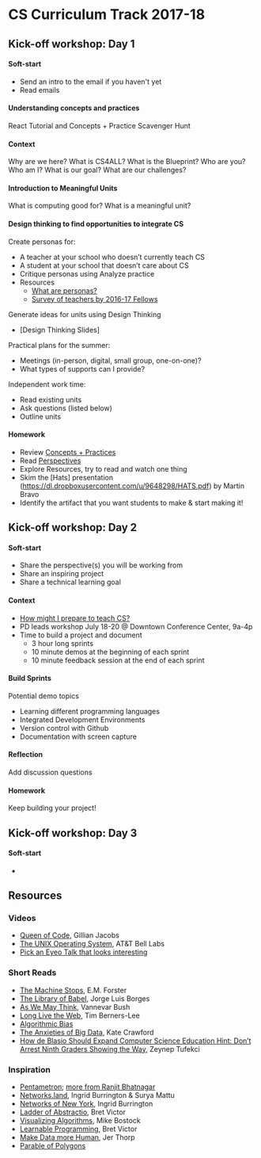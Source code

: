 # CS Curriculum Track 2017-18

## Kick-off workshop: Day 1

#### Soft-start
- Send an intro to the email if you haven't yet
- Read emails

#### Understanding concepts and practices
React Tutorial and Concepts + Practice Scavenger Hunt

#### Context
Why are we here? What is CS4ALL? What is the Blueprint?
Who are you? Who am I? 
What is our goal?
What are our challenges?

#### Introduction to Meaningful Units
What is computing good for?
What is a meaningful unit?

#### Design thinking to find opportunities to integrate CS

Create personas for:
* A teacher at your school who doesn’t currently teach CS
* A student at your school that doesn’t care about CS
* Critique personas using Analyze practice
* Resources
    - [What are personas?](https://www.usability.gov/how-to-and-tools/methods/personas.html)
    - [Survey of teachers by 2016-17 Fellows]()

Generate ideas for units using Design Thinking
* [Design Thinking Slides]

Practical plans for the summer:
* Meetings (in-person, digital, small group, one-on-one)?
* What types of supports can I provide?

Independent work time:
* Read existing units
* Ask questions (listed below)
* Outline units

#### Homework
* Review [Concepts + Practices]()
* Read [Perspectives]()
* Explore Resources, try to read and watch one thing
* Skim the [Hats] presentation (https://dl.dropboxusercontent.com/u/9648298/HATS.pdf) by Martin Bravo
* Identify the artifact that you want students to make & start making it!


## Kick-off workshop: Day 2

#### Soft-start
* Share the perspective(s) you will be working from
* Share an inspiring project
* Share a technical learning goal

#### Context
* [How might I prepare to teach CS?]()
* PD leads workshop July 18-20 @ Downtown Conference Center, 9a-4p
* Time to build a project and document
    - 3 hour long sprints
    - 10 minute demos at the beginning of each sprint
    - 10 minute feedback session at the end of each sprint

#### Build Sprints
Potential demo topics
- Learning different programming languages
- Integrated Development Environments
- Version control with Github
- Documentation with screen capture

#### Reflection
Add discussion questions

#### Homework
Keep building your project!

## Kick-off workshop: Day 3

#### Soft-start
* 

## Resources

### Videos
 * [Queen of Code](http://fivethirtyeight.com/features/the-queen-of-code/), Gillian Jacobs
 * [The UNIX Operating System](https://www.youtube.com/watch?v=tc4ROCJYbm0), AT&T Bell Labs
 * [Pick an Eyeo Talk that looks interesting](https://vimeo.com/eyeofestival/)

### Short Reads
* [The Machine Stops](http://www.ele.uri.edu/faculty/vetter/Other-stuff/The-Machine-Stops.pdf), E.M. Forster
* [The Library of Babel](https://libraryofbabel.info/Borges/libraryofbabel.pdf), Jorge Luis Borges
* [As We May Think](http://www.theatlantic.com/magazine/archive/1945/07/as-we-may-think/303881/), Vannevar Bush
* [Long Live the Web](http://jblomo.github.io/webarch253/slides/Long_Live_the_Web.pdf), Tim Berners-Lee
* [Algorithmic Bias](https://www.washingtonpost.com/news/monkey-cage/wp/2016/10/17/can-an-algorithm-be-racist-our-analysis-is-more-cautious-than-propublicas/)
* [The Anxieties of Big Data](http://thenewinquiry.com/essays/the-anxieties-of-big-data/), Kate Crawford
* [How de Blasio Should Expand Computer Science Education Hint: Don’t Arrest Ninth Graders Showing the Way](https://medium.com/message/how-de-blasio-should-expand-computer-science-education-fb8503517148), Zeynep Tufekci

### Inspiration
* [Pentametron](http://twitter.com/pentametron); [more from Ranjit Bhatnagar](http://moonmilk.com/)
* [Networks.land](http://networks.land), Ingrid Burrington & Surya Mattu
* [Networks of New York](), Ingrid Burrington
* [Ladder of Abstractio](http://worrydream.com/#!2/LadderOfAbstraction), Bret Victor
* [Visualizing Algorithms](https://bost.ocks.org/mike/algorithms/), Mike Bostock
* [Learnable Programming](http://worrydream.com/#!/LearnableProgramming), Bret Victor
* [Make Data more Human](https://www.ted.com/talks/jer_thorp_make_data_more_human), Jer Thorp
* [Parable of Polygons](http://ncase.me/polygons/)


